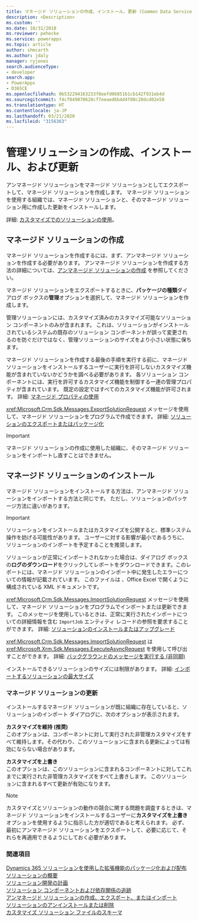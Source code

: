 ```yaml
---
title: マネージド ソリューションの作成、インストール、更新 (Common Data Service) | Microsoft Docs
description: <Description>
ms.custom: ''
ms.date: 10/31/2018
ms.reviewer: pehecke
ms.service: powerapps
ms.topic: article
author: shmcarth
ms.author: jdaly
manager: ryjones
search.audienceType:
- developer
search.app:
- PowerApps
- D365CE
ms.openlocfilehash: 0b532294163233f8eefd06851b1cb142f931eb4d
ms.sourcegitcommit: f4cf849070628cf7eeaed6b4d4f08c20dcd02e58
ms.translationtype: HT
ms.contentlocale: ja-JP
ms.lasthandoff: 03/21/2020
ms.locfileid: "3156363"
---
```

# <a name="create-install-and-update-a-managed-solution"></a>管理ソリューションの作成、インストール、および更新

アンマネージド ソリューションをマネージド ソリューションとしてエクスポートして、マネージド ソリューションを作成します。 マネージド ソリューションを使用する組織では、マネージド ソリューションと、そのマネージド ソリューション用に作成した更新をインストールします。  
  
 詳細: [カスタマイズでのソリューションの使用](/dynamics365/customer-engagement/customize/use-solutions-for-your-customizations)。  
  
<a name="BKMK_CreateManagedSolution"></a>   

## <a name="create-a-managed-solution"></a>マネージド ソリューションの作成  
 マネージド ソリューションを作成するには、まず、アンマネージド ソリューションを作成する必要があります。 アンマネージド ソリューションを作成する方法の詳細については、[アンマネージド ソリューションの作成](create-export-import-unmanaged-solution.md#BKMK_CreateUnmanagedSolution) を参照してください。  
  
 マネージド ソリューションをエクスポートするときに、**パッケージの種類**ダイアログ ボックスの**管理**オプションを選択して、マネージド ソリューションを作成します。  
  
 管理ソリューションには、カスタマイズ済みのカスタマイズ可能なソリューション コンポーネントのみが含まれます。 これは、ソリューションがインストールされているシステムの既存のソリューション コンポーネントが誤って変更されるのを防ぐだけではなく、管理ソリューションのサイズをより小さい状態に保ちます。  
  
 マネージド ソリューションを作成する最後の手順を実行する前に、マネージド ソリューションをインストールするユーザーに実行を許可しないカスタマイズ機能が含まれていないかどうかを調べる必要があります。 各ソリューション コンポーネントには、実行を許可するカスタマイズ機能を制御する一連の管理プロパティが含まれています。 既定の設定ではすべてのカスタマイズ機能が許可されます。 詳細: [マネージド プロパティの使用](use-managed-properties.md)  
  
 <xref:Microsoft.Crm.Sdk.Messages.ExportSolutionRequest> メッセージを使用して、マネージド ソリューションをプログラムで作成できます。 詳細: [ソリューションのエクスポートまたはパッケージ化](work-solutions.md#BKMK_ExportPackageSolution)  
  
> [!IMPORTANT]
>  マネージド ソリューションの作成に使用した組織に、そのマネージド ソリューションをインポートし直すことはできません。  
  
<a name="BKMK_InstallManagedSolution"></a>   

## <a name="install-a-managed-solution"></a>マネージド ソリューションのインストール  
 マネージド ソリューションをインストールする方法は、アンマネージド ソリューションをインポートする方法と同じです。 ただし、ソリューションのパッケージ方法に違いがあります。  
  
> [!IMPORTANT]
>  ソリューションをインストールまたはカスタマイズを公開すると、標準システム操作を妨げる可能性があります。 ユーザーに対する影響が最小であるうちに、ソリューションのインポートを予定することを推奨します。  
  
 ソリューションが正常にインポートされなかった場合は、ダイアログ ボックスの**ログのダウンロード**をクリックしてレポートをダウンロードできます。このレポートには、マネージド ソリューションのインポート中に発生したエラーについての情報が記載されています。 このファイルは 、Office Excel で開くように構成されている XML ドキュメントです。  
  
 <xref:Microsoft.Crm.Sdk.Messages.ImportSolutionRequest> メッセージを使用して、マネージド ソリューションをプログラムでインポートまたは更新できます。 このメッセージを使用しているときは、正常に実行されたインポートについての詳細情報を含む `ImportJob` エンティティ レコードの参照を要求することができます。 詳細: [ソリューションのインストールまたはアップグレード](work-solutions.md#BKMK_InstallUpgradeSolution)  
  
 <xref:Microsoft.Crm.Sdk.Messages.ImportSolutionRequest> は <xref:Microsoft.Xrm.Sdk.Messages.ExecuteAsyncRequest> を使用して呼び出すことができます。 詳細: [バックグラウンドのメッセージを実行する (非同期)](/dynamics365/customer-engagement/developer/org-service/use-messages-request-response-classes-execute-method#bkmk_executeasync)  
  
 インストールできるソリューションのサイズには制限があります。 詳細: [インポートするソリューションの最大サイズ](create-export-import-unmanaged-solution.md#BKMK_MaxSizeOfSolution)  
  
<a name="BKMK_UpdateManagedSolution"></a>   

### <a name="update-a-managed-solution"></a>マネージド ソリューションの更新  
 インストールするマネージド ソリューションが既に組織に存在していると、ソリューションのインポート ダイアログに、次のオプションが表示されます。  
  
 **カスタマイズを維持 (推奨)**  
 このオプションは、コンポーネントに対して実行された非管理カスタマイズをすべて維持します。その代わり、このソリューションに含まれる更新によっては有効にならない場合があります。  
  
 **カスタマイズを上書き**  
 このオプションは、このソリューションに含まれるコンポーネントに対してこれまでに実行された非管理カスタマイズをすべて上書きします。 このソリューションに含まれるすべて更新が有効になります。  
  
> [!NOTE]
>  カスタマイズとソリューションの動作の競合に関する問題を調査するときは、マネージド ソリューションをインストールするユーザーに**カスタマイズを上書き**オプションを使用するように指示した方が適切であると考えられます。 必ず、最初にアンマネージド ソリューションをエクスポートして、必要に応じて、それらを再適用できるようにしておく必要があります。  
  
### <a name="see-also"></a>関連項目  
 [Dynamics 365 ソリューションを使用した拡張機能のパッケージ化および配布](/dynamics365/customer-engagement/developer/package-distribute-extensions-use-solutions)   
 [ソリューションの概要](introduction-solutions.md)   
 [ソリューション開発の計画](/dynamics365/customer-engagement/developer/plan-solution-development)   
 [ソリューション コンポーネントおよび依存関係の追跡](dependency-tracking-solution-components.md)   
 [アンマネージド ソリューションの作成、エクスポート、またはインポート](create-export-import-unmanaged-solution.md)   
 [ソリューションのアンインストールまたは削除](uninstall-delete-solution.md)   
 [カスタマイズ ソリューション ファイルのスキーマ](/dynamics365/customer-engagement/developer/customize-dev/customization-solutions-file-schema)
